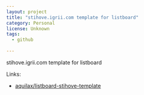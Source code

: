 ```yaml
---
layout: project
title: "stihove.igrii.com template for listboard"
category: Personal
license: Unknown
tags:
  - github
  
---
```


stihove.igrii.com template for listboard

Links:


* [aquilax/listboard-stihove-template](https://github.com/aquilax/listboard-stihove-template)
